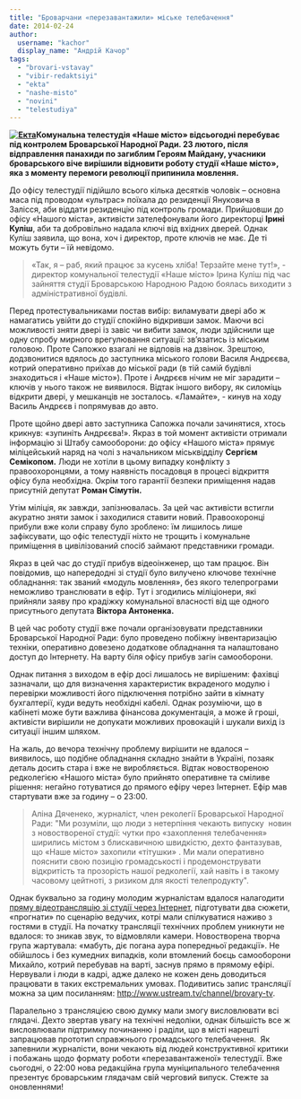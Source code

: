 ```yaml
---
title: "Броварчани «перезавантажили» міське телебачення"
date: 2014-02-24
author: 
  username: "kachor"
  display_name: "Андрій Качор"
tags: 
  - "brovari-vstavay"
  - "vibir-redaktsiyi"
  - "ekta"
  - "nashe-misto"
  - "novini"
  - "telestudiya"
---
```


**[![Екта](https://mpz.brovary.org/wp-content/uploads/2014/02/Ekta.jpg)](https://mpz.brovary.org/wp-content/uploads/2014/02/Ekta.jpg)Комунальна телестудія «Наше місто» відсьогодні перебуває під контролем Броварської Народної Ради. 23 лютого, після відправлення панахиди по загиблим Героям Майдану, учасники броварського віче вирішили відновити роботу студії «Наше місто», яка з моменту перемоги революції припинила мовлення.**

До офісу телестудії підійшло всього кілька десятків чоловік – основна маса під проводом «ультрас» поїхала до резиденції Януковича в Залісся, аби віддати резиденцію під контроль громади. Прийшовши до офісу «Нашого міста», активісти зателефонували його директорці **Ірині Куліш**, аби та добровільно надала ключі від вхідних дверей. Однак Куліш заявила, що вона, хоч і директор, проте ключів не має. Де ті можуть бути – їй невідомо.

> «Так, я – раб, який працює за кусень хліба! Терзайте мене тут!», -  директор комунальної телестудії «Наше місто» Ірина Куліш під час зайняття студії Броварською Народною Радою боялась виходити з адміністративної будівлі.

Перед протестувальниками постав вибір: виламувати двері або ж намагатись увійти до студії спокійно відкривши замок. Маючи всі можливості зняти двері із завіс чи вибити замок, люди здійснили ще одну спробу мирного врегулювання ситуації: зв’язатись із міським головою. Проте Сапожко взагалі не відповів на дзвінок. Зрештою, додзвонитися вдялось до заступника міського голови Василя Андрєєва, котрий оперативно приїхав до міської ради (в тій самій будівлі знаходиться і «Наше місто»). Проте і Андрєєв нічим не міг зарадити – ключів у нього також не виявилося. Відтак іншого вибору, як силоміць відкрити двері, у мешканців не зосталось. «Ламайте», - кинув на ходу Василь Андрєєв і попрямував до авто.

Проте щойно двері авто заступника Сапожка почали зачинятися, хтось крикнув: «зупиніть Андрєєва!». Якраз в той момент активісти отримали інформацію зі Штабу самооборони: до офісу «Нашого міста» прямує міліцейський наряд на чолі з начальником міськвідділу **Сергієм Семікопом.** Люди не хотіли в цьому випадку конфлікту з правоохоронцями, а тому наявність посадовця в процесі відкриття офісу була необхідна. Окрім того гарантії безпеки приміщення надав присутній депутат **Роман Сімутін.**

Утім міліція, як завжди, запізнювалась. За цей час активісти встигли акуратно зняти замок і заходилися ставити новий. Правоохоронці прибули вже коли справу було зроблено: їм лишилось лише зафіксувати, що офіс телестудії ніхто не трощить і комунальне приміщення в цивілізований спосіб займают представники громади.

Якраз в цей час до студії прибув відеоінженер, що там працює. Він повідомив, що напередодні зі студії було вилучено ключове технічне обладнання: так званий «модуль мовлення», без якого телепрограми неможливо транслювати в ефір. Тут і згодились міліціонери, які прийняли заяву про крадіжку комунальної власності від ще одного присутнього депутата **Віктора Антоненка.**

В цей час роботу студії вже почали організовувати представники Броварської Народної Ради: було проведено побіжну інвентаризацію техніки, оперативно довезено додаткове обладнання та налаштовано доступ до Інтернету. На варту біля офісу прибув загін самооборони.

Однак питання з виходом в ефір досі лишалось не вирішеним: фахівці зазначали, що для визначення характеристик вкраденого модулю і перевірки можливості його підключення потрібно зайти в кімнату бухгалтерії, куди ведуть необхідні кабелі. Однак розуміючи, що в кабінеті може бути важлива фінансова документація, а може й гроші, активісти вирішили не допукати можливих провокацій і шукали вихід із ситуації іншим шляхом.

На жаль, до вечора технічну проблему вирішити не вдалося – виявилось, що подібне обладнання складно знайти в Україні, позаяк деталь досить стара і вже не виробляється. Відтак новоствореною редколегією «Нашого міста» було прийнято оперативне та сміливе рішення: негайно готуватися до прямого ефіру через Інтернет. Ефір мав стартувати вже за годину – о 23:00.

> Аліна Дяченеко, журналіст, член реколегії Броварської Народної Ради: "Ми розуміли, що люди з нетерпіння чекають випуску  новин з новоствореної студії: чутки про «захоплення телебачення» ширились містом з блискавичною швидкістю, дехто фантазував, що «Наше місто» захопили «тітушки» . Ми мали оперативно пояснити свою позицію громадськості і продемонструвати відкритість та прозорість нашої редколегії, хай навіть і в такому часовому цейтноті, з ризиком для якості телепродукту".

Однак буквально за годину молодим журналістам вдалося налагодити [пряму відеотрансляцію зі студії через Інтернет](http://www.ustream.tv/channel/brovary-tv), підготувати два сюжети, «прогнати» по сценарію ведучих, котрі мали спілкуватися наживо з гостями в студії. На початку трансляції технічних проблем уникнути не вдалося: то зникав звук, то відмовляли камери. Новостворена творча група жартувала: «мабуть, діє погана аура попередньої редакції». Не обійшлось і без кумедних випадків, коли втомлений боєць самооборони Михайло, котрий перебував на варті, заснув прямо в прямому ефірі. Нервували і люди в кадрі, адже далеко не кожен день доводиться працювати в таких екстремальних умовах. Подивитись запис трансляції можна за цим посиланням: http://www.ustream.tv/channel/brovary-tv.

Паралельно з трансляцією свою думку мали змогу висловлювати всі глядачі. Дехто звертав увагу на технічні недоліки, однак більшість все ж висловлювали підтримку починанню і раділи, що в місті нарешті запрацював прототип справжнього громадського телебачення.  Як запевнили журналісти, вони чекають від людей конструктивної критики і побажань щодо формату роботи «перезавантаженої» телестудії. Вже сьогодні, о 22:00 нова редакційна група муніципального телебачення презентує броварським глядачам свій черговий випуск. Стежте за оновленнями!
